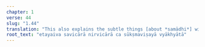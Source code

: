 ```yaml
---
chapter: 1
verse: 44
slug: "1.44"
translation: "This also explains the subtle things [about *samādhi*] with and without thought."
root_text: "etayaiva savicārā nirvicārā ca sūkṣmaviṣayā vyākhyātā"
---
```


